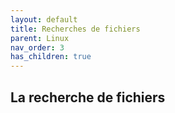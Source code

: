 ```yaml
---
layout: default
title: Recherches de fichiers
parent: Linux
nav_order: 3
has_children: true
---
```


## La recherche de fichiers
